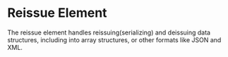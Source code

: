 # Reissue Element

The reissue element handles reissuing(serializing) and deissuing data structures, including into array structures, or other formats like JSON and XML.